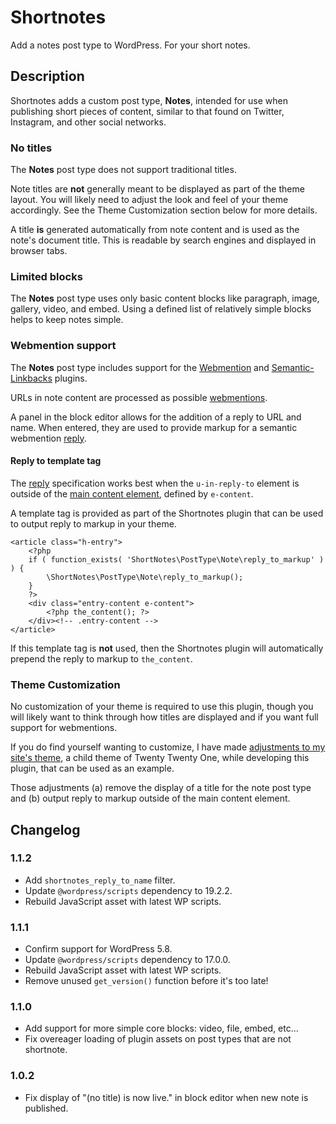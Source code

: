 # Shortnotes

Add a notes post type to WordPress. For your short notes.

## Description

Shortnotes adds a custom post type, **Notes**, intended for use when publishing short pieces of content, similar to that found on Twitter, Instagram, and other social networks.

### No titles

The **Notes** post type does not support traditional titles.

Note titles are **not** generally meant to be displayed as part of the theme layout. You will likely need to adjust the look and feel of your theme accordingly. See the Theme Customization section below for more details.

A title **is** generated automatically from note content and is used as the note's document title. This is readable by search engines and displayed in browser tabs.

### Limited blocks

The **Notes** post type uses only basic content blocks like paragraph, image, gallery, video, and embed. Using a defined list of relatively simple blocks helps to keep notes simple.

### Webmention support

The **Notes** post type includes support for the [Webmention](https://wordpress.org/plugins/webmention/) and [Semantic-Linkbacks](https://wordpress.org/plugins/semantic-linkbacks/) plugins.

URLs in note content are processed as possible [webmentions](https://indieweb.org/webmention).

A panel in the block editor allows for the addition of a reply to URL and name. When entered, they are used to provide markup for a semantic webmention [reply](https://indieweb.org/reply).

#### Reply to template tag

The [reply](https://indieweb.org/reply) specification works best when the `u-in-reply-to` element is outside of the [main content element](http://microformats.org/wiki/h-entry#Properties), defined by `e-content`.

A template tag is provided as part of the Shortnotes plugin that can be used to output reply to markup in your theme.

	<article class="h-entry">
		<?php
		if ( function_exists( 'ShortNotes\PostType\Note\reply_to_markup' ) ) {
			\ShortNotes\PostType\Note\reply_to_markup();
		}
		?>
		<div class="entry-content e-content">
			<?php the_content(); ?>
		</div><!-- .entry-content -->
	</article>

If this template tag is **not** used, then the Shortnotes plugin will automatically prepend the reply to markup to `the_content`.

### Theme Customization

No customization of your theme is required to use this plugin, though you will likely want to think through how titles are displayed and if you want full support for webmentions.

If you do find yourself wanting to customize, I have made [adjustments to my site's theme](https://github.com/jeremyfelt/writemore/blob/0b344cc9613b1ed011cba13cb3c09376def596fc/template-parts/content/content-single.php#L16-L36), a child theme of Twenty Twenty One, while developing this plugin, that can be used as an example.

Those adjustments (a) remove the display of a title for the note post type and (b) output reply to markup outside of the main content element.

## Changelog

### 1.1.2

* Add `shortnotes_reply_to_name` filter.
* Update `@wordpress/scripts` dependency to 19.2.2.
* Rebuild JavaScript asset with latest WP scripts.

### 1.1.1

* Confirm support for WordPress 5.8.
* Update `@wordpress/scripts` dependency to 17.0.0.
* Rebuild JavaScript asset with latest WP scripts.
* Remove unused `get_version()` function before it's too late!

### 1.1.0

* Add support for more simple core blocks: video, file, embed, etc...
* Fix overeager loading of plugin assets on post types that are not shortnote.

### 1.0.2

* Fix display of "(no title) is now live." in block editor when new note is published.
